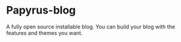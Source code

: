 # Papyrus-blog
A fully open source installable blog. You can build your blog with the features and themes you want.
